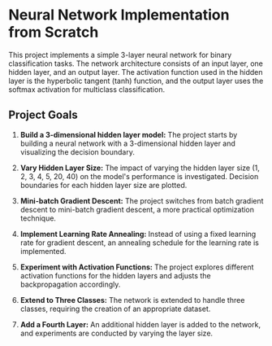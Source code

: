 # Neural Network Implementation from Scratch

This project implements a simple 3-layer neural network for binary classification tasks. The network architecture consists of an input layer, one hidden layer, and an output layer. The activation function used in the hidden layer is the hyperbolic tangent (tanh) function, and the output layer uses the softmax activation for multiclass classification.

## Project Goals

1. **Build a 3-dimensional hidden layer model:** The project starts by building a neural network with a 3-dimensional hidden layer and visualizing the decision boundary.

2. **Vary Hidden Layer Size:** The impact of varying the hidden layer size (1, 2, 3, 4, 5, 20, 40) on the model's performance is investigated. Decision boundaries for each hidden layer size are plotted.

3. **Mini-batch Gradient Descent:** The project switches from batch gradient descent to mini-batch gradient descent, a more practical optimization technique.

4. **Implement Learning Rate Annealing:** Instead of using a fixed learning rate for gradient descent, an annealing schedule for the learning rate is implemented.

5. **Experiment with Activation Functions:** The project explores different activation functions for the hidden layers and adjusts the backpropagation accordingly.

6. **Extend to Three Classes:** The network is extended to handle three classes, requiring the creation of an appropriate dataset.

7. **Add a Fourth Layer:** An additional hidden layer is added to the network, and experiments are conducted by varying the layer size.

